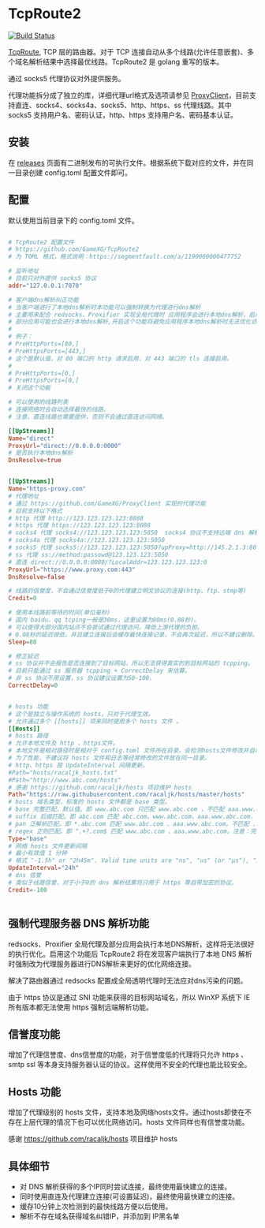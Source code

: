 # TcpRoute2

[![Build Status](https://travis-ci.org/GameXG/TcpRoute2.svg)](https://travis-ci.org/GameXG/TcpRoute2)


[TcpRoute](https://github.com/GameXG/TcpRoute), TCP 层的路由器。对于 TCP 连接自动从多个线路(允许任意嵌套)、多个域名解析结果中选择最优线路。TcpRoute2 是 golang 重写的版本。

通过 socks5 代理协议对外提供服务。

代理功能拆分成了独立的库，详细代理url格式及选项请参见 [ProxyClient](https://github.com/GameXG/ProxyClient)，目前支持直连、socks4、socks4a、socks5、http、https、ss 代理线路。其中 socks5 支持用户名、密码认证，http、https 支持用户名、密码基本认证。

## 安装

在 [releases](https://github.com/GameXG/TcpRoute2/releases) 页面有二进制发布的可执行文件。根据系统下载对应的文件，并在同一目录创建 config.toml 配置文件即可。

## 配置

默认使用当前目录下的 config.toml 文件。

``` toml

# TcpRoute2 配置文件
# https://github.com/GameXG/TcpRoute2
# 为 TOML 格式，格式说明：https://segmentfault.com/a/1190000000477752

# 监听地址
# 目前只对外提供 socks5 协议
addr="127.0.0.1:7070"

# 客户端dns解析纠正功能
# 当客户端进行了本地dns解析时本功能可以强制转换为代理进行dns解析
# 主要用来配合 redsocks、Proxifier 实现全局代理时 应用程序会进行本地dns解析，启用这个功能将强制为代理进行dns解析。
# 部分应用可能也会进行本地dns解析,开启这个功能将避免应用程序本地dns解析时无法优化访问的问题。
#
# 例子：
# PreHttpPorts=[80,]
# PreHttpsPorts=[443,]
# 这个是默认值，对 80 端口的 http 请求启用，对 443 端口的 tls 连接启用。
#
# PreHttpPorts=[0,]
# PreHttpsPorts=[0,]
# 关闭这个功能

# 可以使用的线路列表
# 连接网络时会自动选择最快的线路。
# 注意，直连线路也需要提供，否则不会通过直连访问网络。

[[UpStreams]]
Name="direct"
ProxyUrl="direct://0.0.0.0:0000"
# 是否执行本地dns解析
DnsResolve=true


[[UpStreams]]
Name="https-proxy.com"
# 代理地址
# 通过 https://github.com/GameXG/ProxyClient 实现的代理功能
# 目前支持以下格式
# http 代理 http://123.123.123.123:8088
# https 代理 https://123.123.123.123:8088
# socks4 代理 socks4://123.123.123.123:5050  socks4 协议不支持远端 dns 解析
# socks4a 代理 socks4a://123.123.123.123:5050
# socks5 代理 socks5://123.123.123.123:5050?upProxy=http://145.2.1.3:8080
# ss 代理 ss://method:passowd@123.123.123:5050
# 直连 direct://0.0.0.0:0000/?LocalAddr=123.123.123.123:0
ProxyUrl="https://www.proxy.com:443"
DnsResolve=false

# 线路的信誉度，不会通过信誉度低于0的代理建立明文协议的连接(http、ftp、stmp等)
Credit=0

# 使用本线路前等待的时间(单位毫秒)
# 国内 baidu、qq tcping一般是30ms，这里设置为80ms(0.08秒)。
# 可以使得大部分国内站点不会尝试通过代理访问，降低上游代理的负担。
# 0.08秒的延迟很低，并且建立连接后会缓存最快连接记录，不会再次延迟，所以不建议删除。
Sleep=80

# 修正延迟
# ss 协议并不会报告是否连接到了目标网站，所以无法获得真实的到目标网站的 tcpping。
# 目前只能通过 ss 服务器 tcpping + CorrectDelay 来估算。
# 非 ss 协议不用设置，ss 协议建议设置为50-100.
CorrectDelay=0


# hosts 功能
# 这个是独立与操作系统的 hosts，只对于代理生效。
# 允许通过多个 [[hosts]] 项来同时使用多个 hosts 文件 。
[[Hosts]]
# hosts 路径
# 允许本地文件及 http 、https文件。
# 本地文件是相对路径时是相对于 config.toml 文件所在目录。会检测hosts文件修改并自动重新载入。
# 为了性能，不建议将 hosts 文件和日志等经常修改的文件放在同一目录。
# http、https 按 UpdateInterval 间隔更新。
#Path="hosts/racaljk_hosts.txt"
#Path="http://www.abc.com/hosts"
# 感谢 https://github.com/racaljk/hosts 项目维护 hosts
Path="https://raw.githubusercontent.com/racaljk/hosts/master/hosts"
# hosts 域名类型，标准的 hosts 文件都是 base 类型。
# base 完整匹配，默认值。即 www.abc.com 只匹配 www.abc.com ，不匹配 aaa.www.abc.com 。
# suffix 后缀匹配。即 abc.com 匹配 abc.com、www.abc.com、aaa.www.abc.com，不匹配 aaaabc.com。
# pan 泛解析匹配。即 *.abc.com 匹配 www.abc.com 、aaa.www.abc.com。不匹配 .abc.com。?.abc.com 匹配 a.abc.com。
# regex 正则匹配。即 ^.+?.com$ 匹配 www.abc.com 、aaa.www.abc.com。注意：完整匹配时不要忘记 ^$ 。
Type="base"
# 网络 hosts 文件更新间隔
# 最小有效值 1 分钟
# 格式 "-1.5h" or "2h45m". Valid time units are "ns", "us" (or "µs"), "ms", "s", "m", "h".
UpdateInterval="24h"
# dns 信誉
# 类似于线路信誉，对于小于0的 dns 解析结果将只用于 https 等自带加密的协议。
Credit=-100



```

## 强制代理服务器 DNS 解析功能

redsocks、Proxifier 全局代理及部分应用会执行本地DNS解析，这样将无法很好的执行优化。启用这个功能后 TcpRoute2 将在发现客户端执行了本地 DNS 解析时强制改为代理服务器进行DNS解析来更好的优化网络连接。

解决了路由器通过 redsocks 配置成全局透明代理时无法应对dns污染的问题。

由于 https 协议是通过 SNI 功能来获得的目标网站域名，所以 WinXP 系统下 IE 所有版本都无法使用 https 强制远端解析功能。


## 信誉度功能

增加了代理信誉度、dns信誉度的功能，对于信誉度低的代理将只允许 https 、smtp ssl 等本身支持服务器认证的协议。这样使用不安全的代理也能比较安全。

## Hosts 功能

增加了代理级别的 hosts 文件，支持本地及网络hosts文件。通过hosts即使在不存在上层代理的情况下也可以优化网络访问。hosts 文件同样也有信誉度功能。

感谢 https://github.com/racaljk/hosts 项目维护 hosts

## 具体细节
* 对 DNS 解析获得的多个IP同时尝试连接，最终使用最快建立的连接。
* 同时使用直连及代理建立连接(可设置延迟)，最终使用最快建立的连接。
* 缓存10分钟上次检测到的最快线路方便以后使用。
* 解析不存在域名获得域名纠错IP，并添加到 IP黑名单
